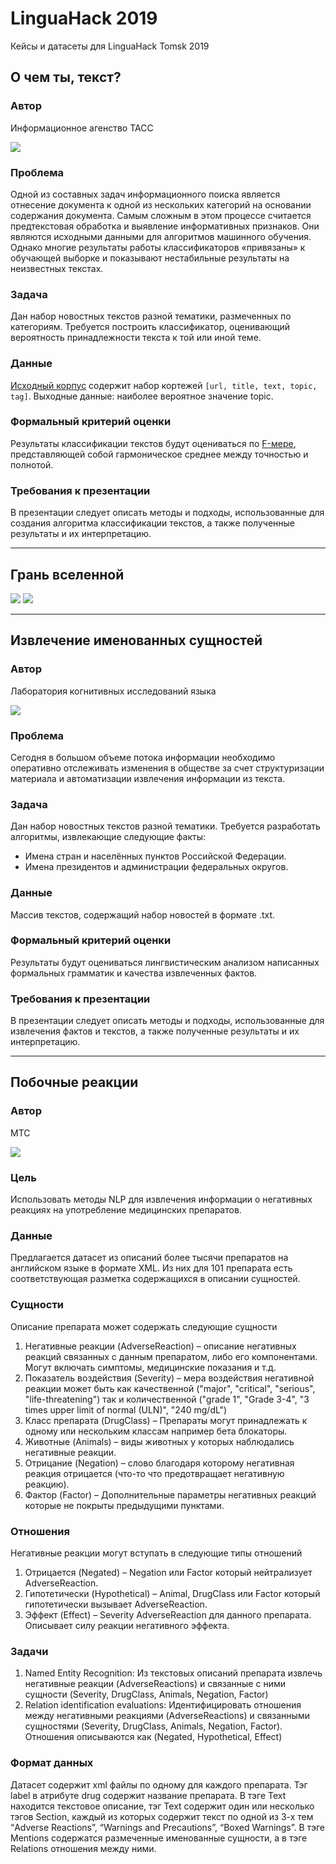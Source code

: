 # LinguaHack 2019
Кейсы и датасеты для LinguaHack Tomsk 2019

## О чем ты, текст?

### Автор
Информационное агенство ТАСС

![](img/tass.png)

### Проблема 
Одной из составных задач информационного поиска является отнесение документа к одной из нескольких категорий на основании содержания документа. Самым сложным в этом процессе считается предтекстовая обработка и выявление информативных признаков. Они являются исходными данными для алгоритмов машинного обучения. Однако многие результаты работы классификаторов «привязаны» к обучающей выборке и показывают нестабильные результаты на неизвестных текстах. 

### Задача 
Дан набор новостных текстов разной тематики, размеченных по категориям. Требуется построить классификатор, оценивающий вероятность принадлежности текста к той или иной теме. 

### Данные 
[Исходный корпус](https://www.kaggle.com/yutkin/corpus-of-russian-news-articles-from-lenta) содержит набор кортежей `[url, title, text, topic, tag]`.
Выходные данные: наиболее вероятное значение topic.

### Формальный критерий оценки
Результаты классификации текстов будут оцениваться по [F-мере](http://bazhenov.me/blog/2012/07/21/classification-performance-evaluation.html), представляющей собой гармоническое среднее между точностью и полнотой.

### Требования к презентации 
В презентации следует описать методы и подходы, использованные для создания алгоритма классификации текстов, а также полученные результаты и их интерпретацию.

---


## Грань вселенной

![](img/perfect-art-1.png)
![](img/perfect-art-2.png)

---

## Извлечение именованных сущностей

### Автор
Лаборатория когнитивных исследований языка

![](img/cognit-lingua.png)

### Проблема 
Сегодня в большом объеме потока информации необходимо оперативно отслеживать изменения в обществе за счет структуризации материала и автоматизации извлечения информации из текста. 

### Задача 
Дан набор новостных текстов разной тематики. Требуется разработать алгоритмы, извлекающие следующие факты: 
- Имена стран и населённых пунктов Российской Федерации.
- Имена президентов и администрации федеральных округов. 

### Данные 
Массив текстов, содержащий набор новостей в формате .txt.

### Формальный критерий оценки
Результаты будут оцениваться лингвистическим анализом написанных формальных грамматик и качества извлеченных фактов.

### Требования к презентации 
В презентации следует описать методы и подходы, использованные для извлечения фактов и текстов, а также полученные результаты и их интерпретацию.

---

## Побочные реакции

### Автор

МТС

![](img/mts.jpg)

### Цель 

Использовать методы NLP для извлечения информации о негативных реакциях на употребление медицинских препаратов.

### Данные
Предлагается датасет из описаний более тысячи препаратов на английском языке в формате XML. Из них для 101 препарата есть соответствующая разметка содержащихся в описании сущностей.

### Сущности
Описание препарата может содержать следующие сущности
1. Негативные реакции (AdverseReaction) – описание негативных реакций связанных с данным препаратом, либо его компонентами. Могут включать симптомы, медицинские показания и т.д.
2. Показатель воздействия (Severity) – мера воздействия негативной реакции может быть как качественной ("major", "critical", "serious", "life-threatening") так и количественной ("grade 1", "Grade 3-4", "3 times upper limit of normal (ULN)", "240 mg/dL")
3. Класс препарата (DrugClass) – Препараты могут принадлежать к одному или нескольким классам например бета блокаторы.
4. Животные (Animals) – виды животных у которых наблюдались негативные реакции.
5. Отрицание (Negation) – слово благодаря которому негативная реакция отрицается (что-то что предотвращает негативную реакцию).
6. Фактор (Factor) – Дополнительные параметры негативных реакций которые не покрыты предыдущими пунктами.

### Отношения 
Негативные реакции могут вступать в следующие типы отношений
1. Отрицается (Negated) – Negation или Factor который нейтрализует AdverseReaction.
2. Гипотетически (Hypothetical) – Animal, DrugClass или Factor который гипотетически вызывает AdverseReaction.
3. Эффект (Effect) – Severity AdverseReaction для данного препарата. Описывает силу реакции негативного эффекта.

### Задачи
1. Named Entity Recognition: Из текстовых описаний препарата извлечь негативные реакции (AdverseReactions) и связанные с ними сущности (Severity, DrugClass, Animals, Negation, Factor)
2. Relation identification evaluations: Идентифицировать отношения между негативными реакциями (AdverseReactions) и связанными сущностями (Severity, DrugClass, Animals, Negation, Factor). Отношения описываются как (Negated, Hypothetical, Effect)

### Формат данных
Датасет содержит xml файлы по одному для каждого препарата. Тэг label  в атрибуте drug содержит название препарата. В тэге Text находится текстовое описание, тэг Text содержит один или несколько тэгов Section, каждый из которых содержит текст по одной из 3-х тем “Adverse Reactions”, “Warnings and Precautions”, “Boxed Warnings”.
В тэге  Mentions содержатся размеченные именованные сущности, а в тэге Relations отношения между ними.
